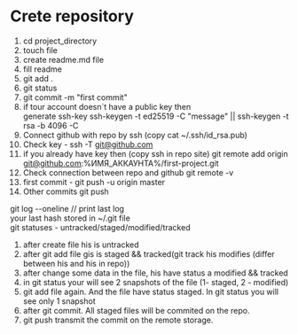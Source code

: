 # Crete repository  

1. cd project_directory
2. touch file
3. create readme.md file
4. fill readme
5. git add .
6. git status
7. git commit -m "first commit"
8. if tour account doesn`t have a public key then  
generate ssh-key ssh-keygen -t ed25519 -C "message" || ssh-keygen -t rsa -b 4096 -C
9. Connect github with repo by ssh (copy cat ~/.ssh/id_rsa.pub)
10.  Check key - ssh -T git@github.com
11. if you already have key then (copy ssh in repo site) git remote add origin git@github.com:%ИМЯ_АККАУНТА%/first-project.git
12. Check connection between repo and github git remote -v
13. first commit - git push -u origin master
14. Other commits git push
 
git log --oneline // print last log  
your last hash stored in ~/.git file  
git statuses - untracked/staged/modified/tracked

1. after create file his is untracked
2. after git add file gis is staged && tracked(git track his modifies (differ between his and his in repo))
3. after change some data in the file, his have status a modified && tracked
4. in git status your will see 2 snapshots of the file (1- staged, 2 - modified)
5. git add file again. And the file have status staged. In git status you will see only 1 snapshot
6. after git commit. All staged files will be commited on the repo.
7. git push transmit the commit on the remote storage.
